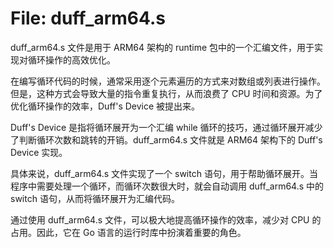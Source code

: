 # File: duff_arm64.s

duff_arm64.s 文件是用于 ARM64 架构的 runtime 包中的一个汇编文件，用于实现对循环操作的高效优化。

在编写循环代码的时候，通常采用逐个元素遍历的方式来对数组或列表进行操作。但是，这种方式会导致大量的指令重复执行，从而浪费了 CPU 时间和资源。为了优化循环操作的效率，Duff's Device 被提出来。

Duff's Device 是指将循环展开为一个汇编 while 循环的技巧，通过循环展开减少了判断循环次数和跳转的开销。duff_arm64.s 文件就是 ARM64 架构下的 Duff's Device 实现。

具体来说，duff_arm64.s 文件实现了一个 switch 语句，用于帮助循环展开。当程序中需要处理一个循环，而循环次数很大时，就会自动调用 duff_arm64.s 中的 switch 语句，从而将循环展开为汇编代码。

通过使用 duff_arm64.s 文件，可以极大地提高循环操作的效率，减少对 CPU 的占用。因此，它在 Go 语言的运行时库中扮演着重要的角色。

